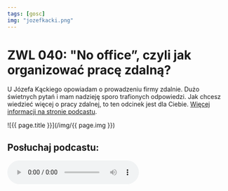 ```yaml
---
tags: [gosc]
img: "jozefkacki.png"
---
```


# ZWL 040: "No office”, czyli jak organizować pracę zdalną?

U Józefa Kąckiego opowiadam o prowadzeniu firmy zdalnie. Dużo świetnych pytań i mam nadzieję sporo trafionych odpowiedzi. Jak chcesz wiedzieć więcej o pracy zdalnej, to ten odcinek jest dla Ciebie. [Więcej informacji na stronie podcastu](https://leadersisland.com/podcast-menedzera-lidera/no-office-czyli-jak-organizowac-prace-zdalna/).

<!--More-->

![{{ page.title }}](/img/{{ page.img }})

## Posłuchaj podcastu:

<audio controls>
<source src="https://d1dwvcwq657ipv.cloudfront.net/episodes/original/28536409?episode_id=25991507&show_id=2852236&user_id=10424404&tenant=SPREAKER&timestamp=1600425298&media_type=static&response-content-disposition=attachment%3Bfilename%3D%22leaders_island_podcast_40_no_office_czyli_jak_organizowac_prace_zdalna_michal_sliwinski.mp3%22&Expires=1601116498&Signature=YtGXTPi07SHmex%7EU2Do5-%7EiaBM6CAQ8Z1Xkl7IoWjm%7E3rn3AmgGuAOjeq3zylGm66Tacr4q0-tzlCF-QYafc27f8AyfqRAJyU4rXV2MxRU7xfnrDxDt1Vg-W2fNFfWAu0SwWbGm36czwMjt0iZKSkkoo%7EdvA9o1M%7EJ4xlxn-JOBDkSAnBZJRZ%7EZTWztRUFRbQIHAuf2Gr3dChdQ%7E1voKi-mtAW00%7EW5k1owOsynto-3Uxna1TbQdam49xqIEN%7E26G6JJtAoZH7jgzeg8%7EuTYNBIa96s1FUyG-08kswiKbKDSfk7lJaOuZxkr6Mqn8NHJbyu4p75WgtIrLtFNcQ5e1A__&Key-Pair-Id=APKAINDIVJ7TLFUAJI3A" type="audio/mpeg">
</audio>


[n]: https://nozbe.com/